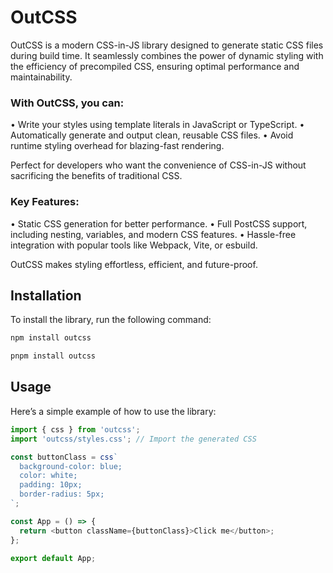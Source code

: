 # OutCSS

OutCSS is a modern CSS-in-JS library designed to generate static CSS files during build time. It seamlessly combines the power of dynamic styling with the efficiency of precompiled CSS, ensuring optimal performance and maintainability.

### With OutCSS, you can:

• Write your styles using template literals in JavaScript or TypeScript.
• Automatically generate and output clean, reusable CSS files.
• Avoid runtime styling overhead for blazing-fast rendering.

Perfect for developers who want the convenience of CSS-in-JS without sacrificing the benefits of traditional CSS.

### Key Features:

• Static CSS generation for better performance.
• Full PostCSS support, including nesting, variables, and modern CSS features.
• Hassle-free integration with popular tools like Webpack, Vite, or esbuild.

OutCSS makes styling effortless, efficient, and future-proof.

## Installation

To install the library, run the following command:

```bash
npm install outcss
```

```bash
pnpm install outcss
```

## Usage

Here’s a simple example of how to use the library:

```typescript
import { css } from 'outcss';
import 'outcss/styles.css'; // Import the generated CSS

const buttonClass = css`
  background-color: blue;
  color: white;
  padding: 10px;
  border-radius: 5px;
`;

const App = () => {
  return <button className={buttonClass}>Click me</button>;
};

export default App;
```
